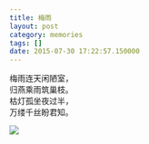 ```yaml
---
title: 梅雨
layout: post
category: memories
tags: []
date: 2015-07-30 17:22:57.150000
---
```

梅雨连天闲陋室，  
归燕乘雨筑巢枝。  
枯灯孤坐夜过半，  
万缕千丝盼君知。  

![]({{site.cdnurl}}/assets/yinshui/images/posts/2015/07/meiyu.jpg)
